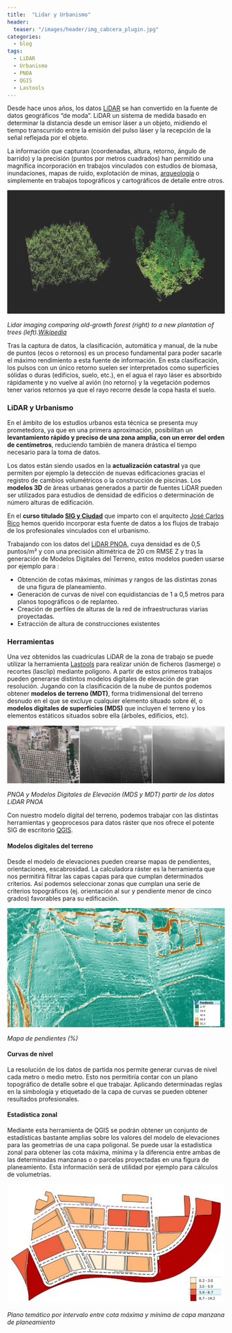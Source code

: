 ```yaml
---
title:  "Lidar y Urbanismo"
header:
  teaser: "/images/header/img_cabcera_plugin.jpg"
categories: 
  - blog
tags:
  - LiDAR
  - Urbanismo
  - PNOA
  - QGIS
  - Lastools
---
```


Desde hace unos años, los datos [LiDAR](https://wikipedia.org/wiki/LIDAR "Lidar Wikipedia") se han convertido en la fuente de datos geográficos “de moda”. LiDAR un sistema de medida basado en determinar la distancia desde un emisor láser a un objeto, midiendo el tiempo transcurrido entre la emisión del pulso láser y la recepción de la señal reflejada por el objeto.

La información que capturan (coordenadas, altura, retorno, ángulo de barrido) y la precisión (puntos por metros cuadrados) han permitido una magnífica incorporación en trabajos vinculados con estudios de biomasa, inundaciones, mapas de ruido, explotación de minas, [arqueología](2016/trabajando-con-datos-lidar-algunos-ejemplos-del-conjunto-arqueologico-de-madinat-al-zahra "Lidar y Arqueología en SIGdeletras") o simplemente en trabajos topográficos y cartográficos de detalle entre otros.

![Lidar imaging comparing old-growth forest (right) to a new plantation of trees (left).](/images/blog/201703_lidar_urbanismo/Forest_LIDAR.jpg "Lidar e Ingeniería Forestal (Wikipedia https://en.wikipedia.org/wiki/Lidar)")

_Lidar imaging comparing old-growth forest (right) to a new plantation of trees (left).[Wikipedia](https://en.wikipedia.org/wiki/Lidar)_

Tras la captura de datos, la clasificación, automática y manual, de la nube de puntos (ecos o retornos) es un proceso fundamental para poder sacarle el máximo rendimiento a esta fuente de información. En esta clasificación, los pulsos con un único retorno suelen ser interpretados como superficies sólidas o duras (edificios, suelo, etc.), en el agua el rayo láser es absorbido rápidamente y no vuelve al avión (no retorno) y la vegetación podemos tener varios retornos ya que el rayo recorre desde la copa hasta el suelo.

### LiDAR y Urbanismo

En el ámbito de los estudios urbanos esta técnica se presenta muy prometedora, ya que en una primera aproximación, posibilitan un **levantamiento rápido y preciso de una zona amplia, con un error del orden de centímetros**, reduciendo también de manera drástica el tiempo necesario para la toma de datos.

Los datos están siendo usados en la **actualización catastral** ya que permiten por ejemplo la detección de nuevas edificaciones gracias el registro de cambios volumétricos o la construcción de piscinas. Los **modelos 3D** de áreas urbanas generados a partir de fuentes LiDAR pueden ser utilizados para estudios de densidad de edificios o determinación de número alturas de edificación.

En el **curso titulado [SIG y Ciudad](2017/curso-semi-presencial-sistemas-de-informacion-geografica-aplicados-al-analisis-urbano-y-del-territorio "Curso SIG y Ciudad")** que imparto con el arquitecto [José Carlos Rico](https://twitter.com/jcricocordoba?lang=es "Twitter José Carlos Rico") hemos querido incorporar esta fuente de datos a los flujos de trabajo de los profesionales vinculados con el urbanismo.

Trabajando con los datos del [LiDAR PNOA](http://pnoa.ign.es/presentacion "Lidar PNOA"), cuya densidad es de 0,5 puntos/m² y con una precisión altimétrica de 20 cm RMSE Z y tras la generación de Modelos Digitales del Terreno, estos modelos pueden usarse por ejemplo para :

*   Obtención de cotas máximas, mínimas y rangos de las distintas zonas de una figura de planeamiento.
*   Generación de curvas de nivel con equidistancias de 1 a 0,5 metros para planos topográficos o de replanteo.
*   Creación de perfiles de alturas de la red de infraestructuras viarias proyectadas.
*   Extracción de altura de construcciones existentes

### Herramientas

Una vez obtenidos las cuadrículas LiDAR de la zona de trabajo se puede utilizar la herramienta [Lastools](https://rapidlasso.com/lastools/ "Lastools") para realizar unión de ficheros (lasmerge) o recortes (lasclip) mediante polígono. A partir de estos primeros trabajos pueden generarse distintos modelos digitales de elevación de gran resolución. Jugando con la clasificación de la nube de puntos podemos obtener **modelos de terreno (MDT)**, forma tridimensional del terreno desnudo en el que se excluye cualquier elemento situado sobre él, o **modelos digitales de superficies (MDS)** que incluyen el terreno y los elementos estáticos situados sobre ella (árboles, edificios, etc).

![Modelos Digitales de Elevación a partir de los datos LiDAR PNOA](/images/blog/201703_lidar_urbanismo/pnoa_mds_mdt.png "Modelos Digitales de Elevación a partir de los datos LiDAR PNOA")

_PNOA y Modelos Digitales de Elevación (MDS y MDT) partir de los datos LiDAR PNOA_

Con nuestro modelo digital del terreno, podemos trabajar con las distintas herramientas y geoprocesos para datos ráster que nos ofrece el potente SIG de escritorio [QGIS](http://www.qgis.org/es/site/%20 "QGIS").

#### **Modelos digitales del terreno**

Desde el modelo de elevaciones pueden crearse mapas de pendientes, orientaciones, escabrosidad. La calculadora ráster es la herramienta que nos permitirá filtrar las capas capas para que cumplan determinados criterios. Así podemos seleccionar zonas que cumplan una serie de criterios topográficos (ej. orientación al sur y pendiente menor de cinco grados) favorables para su edificación.

![Mapa de pendientes (%)](/images/blog/201703_lidar_urbanismo/pendiente.png "Mapa de pendientes (%)")

_Mapa de pendientes (%)_

#### **Curvas de nivel**

La resolución de los datos de partida nos permite generar curvas de nivel cada metro o medio metro. Esto nos permitiría contar con un plano topográfico de detalle sobre el que trabajar. Aplicando determinadas reglas en la simbología y etiquetado de la capa de curvas se pueden obtener resultados profesionales.

#### **Estadística zonal**

Mediante esta herramienta de QGIS se podrán obtener un conjunto de estadísticas bastante amplias sobre los valores del modelo de elevaciones para las geometrías de una capa poligonal. Se puede usar la estadística zonal para obtener las cota máxima, mínima y la diferencia entre ambas de las determinadas manzanas o o parcelas proyectadas en una figura de planeamiento. Esta información será de utilidad por ejemplo para cálculos de volumetrías.

![Plano temático por intervalo entre cota máxima y mínima de capa manzana de planeamiento](/images/blog/201703_lidar_urbanismo/tematico_intervalos_cotas.png)

_Plano temático por intervalo entre cota máxima y mínima de capa manzana de planeamiento_
